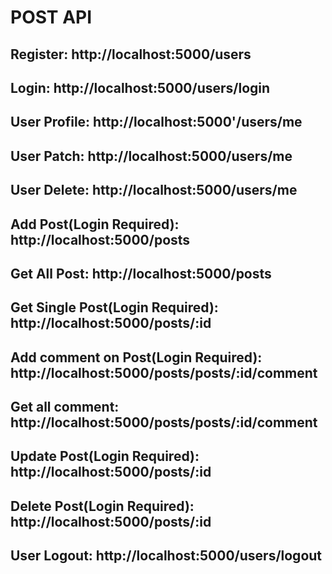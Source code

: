# POST API

## Register:                                http://localhost:5000/users
## Login:                                   http://localhost:5000/users/login
## User Profile:                            http://localhost:5000'/users/me
## User Patch:                              http://localhost:5000/users/me
## User Delete:                             http://localhost:5000/users/me
## Add Post(Login Required):                http://localhost:5000/posts
## Get All Post:                            http://localhost:5000/posts
## Get Single Post(Login Required):         http://localhost:5000/posts/:id
## Add comment on Post(Login Required):     http://localhost:5000/posts/posts/:id/comment
## Get all comment:                         http://localhost:5000/posts/posts/:id/comment
## Update Post(Login Required):             http://localhost:5000/posts/:id
## Delete Post(Login Required):             http://localhost:5000/posts/:id
## User Logout:                             http://localhost:5000/users/logout
  